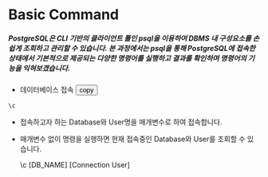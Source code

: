 # Basic Command
##### PostgreSQL은 CLI 기반의 클라이언트 툴인 psql을 이용하여 DBMS 내 구성요소를 손쉽게 조회하고 관리할 수 있습니다. 본 과정에서는 psql을 통해 PostgreSQL에 접속한 상태에서 기본적으로 제공되는 다양한 명령어를 실행하고 결과를 확인하며 명령어의 기능을 익혀보겠습니다.

* 데이터베이스 접속
<button onclick="copyCode(0)">copy</button>
```sql
\c 
```
 
 - 접속하고자 하는 Database와 User명을 매개변수로 하여 접속합니다.
 - 매개변수 없이 명령을 실행하면 현재 접속중인 Database와 User를 조회할 수 있습니다.
   
   \c [DB_NAME] [Connection User]

